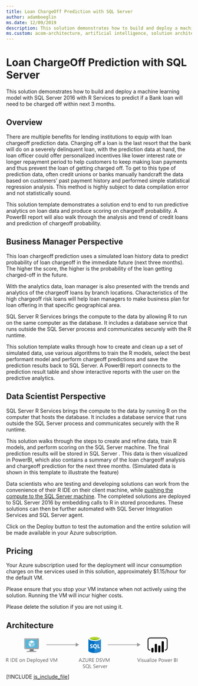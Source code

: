 ```yaml
---
title: Loan ChargeOff Prediction with SQL Server
author: adamboeglin
ms.date: 12/09/2019
description: This solution demonstrates how to build and deploy a machine learning model with SQL Server 2016 with R Services to predict if a Bank loan will need to be charged off within next 3 months
ms.custom: acom-architecture, artificial intelligence, solution architectures, Azure, ai gallery
---
```

# Loan ChargeOff Prediction with SQL Server

This solution demonstrates how to build and deploy a machine learning model with SQL Server 2016 with R Services to predict if a Bank loan will need to be charged off within next 3 months.


## Overview

There are multiple benefits for lending institutions to equip with loan chargeoff prediction data. Charging off a loan is the last resort that the bank will do on a severely delinquent loan, with the prediction data at hand, the loan officer could offer personalized incentives like lower interest rate or longer repayment period to help customers to keep making loan payments and thus prevent the loan of getting charged off. To get to this type of prediction data, often credit unions or banks manually handcraft the data based on customers' past payment history and performed simple statistical regression analysis. This method is highly subject to data compilation error and not statistically sound.

This solution template demonstrates a solution end to end to run predictive analytics on loan data and produce scoring on chargeoff probability. A PowerBI report will also walk through the analysis and trend of credit loans and prediction of chargeoff probability.


## Business Manager Perspective

This loan chargeoff prediction uses a simulated loan history data to predict probability of loan chargeoff in the immediate future (next three months). The higher the score, the higher is the probability of the loan getting charged-off in the future.

With the analytics data, loan manager is also presented with the trends and analytics of the chargeoff loans by branch locations. Characteristics of the high chargeoff risk loans will help loan managers to make business plan for loan offering in that specific geographical area.

SQL Server R Services brings the compute to the data by allowing R to run on the same computer as the database. It includes a database service that runs outside the SQL Server process and communicates securely with the R runtime.

This solution template walks through how to create and clean up a set of simulated data, use various algorithms to train the R models, select the best performant model and perform chargeoff predictions and save the prediction results back to SQL Server. A PowerBI report connects to the prediction result table and show interactive reports with the user on the predictive analytics.


## Data Scientist Perspective

SQL Server R Services brings the compute to the data by running R on the computer that hosts the database. It includes a database service that runs outside the SQL Server process and communicates securely with the R runtime.

This solution walks through the steps to create and refine data, train R models, and perform scoring on the SQL Server machine. The final prediction results will be stored in SQL Server . This data is then visualized in PowerBI, which also contains a summary of the loan chargeoff analysis and chargeoff prediction for the next three months. (Simulated data is shown in this template to illustrate the feature)

Data scientists who are testing and developing solutions can work from the convenience of their R IDE on their client machine, while [pushing the compute to the SQL Server machine](https://docs.microsoft.com/en-us/sql/advanced-analytics/r/getting-started-with-sql-server-r-services). The completed solutions are deployed to SQL Server 2016 by embedding calls to R in stored procedures. These solutions can then be further automated with SQL Server Integration Services and SQL Server agent.

Click on the Deploy button to test the automation and the entire solution will be made available in your Azure subscription.


## Pricing

Your Azure subscription used for the deployment will incur consumption charges on the services used in this solution, approximately $1.15/hour for the default VM.

Please ensure that you stop your VM instance when not actively using the solution. Running the VM will incur higher costs.

Please delete the solution if you are not using it.


## Architecture

<svg class="architecture-diagram" aria-labelledby="loan-chargeoff-prediction-with-sql-server" height="87.358" viewbox="0 0 465.249 87.358" width="465.249" xmlns="http://www.w3.org/2000/svg"><title id="loan-chargeoff-prediction-with-sql-server">Loan ChargeOff Prediction with SQL Server</title><desc>This solution demonstrates how to build and deploy a machine learning model with SQL Server 2016 with R Services to predict if a Bank loan will need to be charged off within next 3 months</desc><g data-name="Layer 2" id="Layer_2"><g data-name="Layer 1" id="Layer_1-2"><g><path d="M74.767,34.643H63.859c1.311,4.627-.45,5.291-8.163,5.291v2.423H81.924V39.934c-7.713,0-8.469-.661-7.157-5.291" fill="#7a7a7a"></path><path d="M86.443,5.333H50.933a2.269,2.269,0,0,0-2.18,2.284V32.38a2.256,2.256,0,0,0,2.18,2.265h35.51a2.479,2.479,0,0,0,2.424-2.265V7.617a2.488,2.488,0,0,0-2.424-2.284" fill="#a0a1a2"></path><g opacity="0.2" style="isolation: isolate"><path d="M86.468,5.336l-.025,0H50.933a2.268,2.268,0,0,0-2.18,2.284V32.38a2.256,2.256,0,0,0,2.18,2.266h.845Z" fill="#fff"></path></g><polygon fill="#59b4d9" points="85.735 8.42 85.735 31.558 51.794 31.558 51.794 8.42 85.735 8.42"></polygon><polygon fill="#59b4d9" points="51.794 31.558 51.84 31.558 51.84 8.421 82.871 8.375 82.873 8.375 51.794 8.421 51.794 31.558"></polygon><rect fill="#a0a1a2" height="2.424" width="26.227" x="55.697" y="39.933"></rect><path d="M69.225,7.014a.569.569,0,1,1-.57-.57.57.57,0,0,1,.57.57" fill="#b8d432"></path><path d="M69.247,19.288a.223.223,0,0,1-.108-.03L62.077,15.18a.217.217,0,0,1-.106-.185.214.214,0,0,1,.106-.185L69.1,10.76a.215.215,0,0,1,.211,0l7.065,4.079a.215.215,0,0,1,0,.369l-7.018,4.05a.216.216,0,0,1-.108.03" fill="#fff"></path><g opacity="0.7" style="isolation: isolate"><path d="M68.233,29.2a.2.2,0,0,1-.108-.029L61.083,25.1a.209.209,0,0,1-.109-.185V16.763a.217.217,0,0,1,.324-.185l7.041,4.063a.224.224,0,0,1,.1.187v8.156a.218.218,0,0,1-.1.185.225.225,0,0,1-.107.029" fill="#fff"></path></g><g opacity="0.4" style="isolation: isolate"><path d="M70.226,29.2a.23.23,0,0,1-.111-.029.217.217,0,0,1-.1-.185v-8.1a.221.221,0,0,1,.1-.185l7.041-4.063a.209.209,0,0,1,.212,0,.211.211,0,0,1,.108.185v8.1a.21.21,0,0,1-.108.185L70.33,29.168a.19.19,0,0,1-.1.029" fill="#fff"></path></g></g><g><path d="M7.027,69.239H5.66L4.02,66.491a6.009,6.009,0,0,0-.437-.653,2.491,2.491,0,0,0-.434-.441,1.5,1.5,0,0,0-.479-.25,1.973,1.973,0,0,0-.578-.079H1.148v4.17H0v-9.8H2.926a4.176,4.176,0,0,1,1.186.161,2.651,2.651,0,0,1,.943.489,2.273,2.273,0,0,1,.625.817,2.708,2.708,0,0,1,.226,1.145,2.757,2.757,0,0,1-.154.94,2.458,2.458,0,0,1-.437.762,2.657,2.657,0,0,1-.684.571,3.486,3.486,0,0,1-.9.366v.027a2.07,2.07,0,0,1,.427.25,2.359,2.359,0,0,1,.345.332,4.4,4.4,0,0,1,.325.434q.16.242.359.564ZM1.148,60.476V64.03H2.707a2.368,2.368,0,0,0,.8-.13,1.845,1.845,0,0,0,.632-.373,1.688,1.688,0,0,0,.417-.595,2,2,0,0,0,.15-.79,1.537,1.537,0,0,0-.509-1.227,2.188,2.188,0,0,0-1.473-.441Z" fill="#5b5b5b"></path><path d="M13.357,69.239H12.209v-9.8h1.148Z" fill="#5b5b5b"></path><path d="M15.935,69.239v-9.8h2.707q5.182,0,5.182,4.778a4.816,4.816,0,0,1-1.439,3.647,5.338,5.338,0,0,1-3.852,1.377Zm1.148-8.764V68.2h1.463a4.153,4.153,0,0,0,3-1.032,3.87,3.87,0,0,0,1.073-2.926q0-3.767-4.006-3.767Z" fill="#5b5b5b"></path><path d="M30.946,69.239h-5.2v-9.8h4.977v1.039H26.9v3.261H30.44v1.032H26.9V68.2h4.047Z" fill="#5b5b5b"></path><path d="M39.443,69.4a3.247,3.247,0,0,1-2.478-.981,3.633,3.633,0,0,1-.926-2.6A3.785,3.785,0,0,1,37,63.066a3.466,3.466,0,0,1,2.6-.991,3.14,3.14,0,0,1,2.444.964,3.823,3.823,0,0,1,.878,2.673,3.761,3.761,0,0,1-.947,2.683A3.317,3.317,0,0,1,39.443,69.4Zm.082-6.385a2.133,2.133,0,0,0-1.709.735,3.017,3.017,0,0,0-.629,2.027,2.854,2.854,0,0,0,.636,1.962,2.161,2.161,0,0,0,1.7.718,2.05,2.05,0,0,0,1.671-.7,3.055,3.055,0,0,0,.584-2,3.108,3.108,0,0,0-.584-2.023A2.04,2.04,0,0,0,39.525,63.019Z" fill="#5b5b5b"></path><path d="M50.531,69.239H49.41V65.247q0-2.229-1.627-2.229a1.765,1.765,0,0,0-1.391.632,2.343,2.343,0,0,0-.55,1.6v3.992H44.721v-7h1.121V63.4h.027a2.526,2.526,0,0,1,2.3-1.326,2.141,2.141,0,0,1,1.757.742,3.3,3.3,0,0,1,.608,2.143Z" fill="#5b5b5b"></path><path d="M56.629,69.239v-9.8h2.707q5.182,0,5.182,4.778a4.816,4.816,0,0,1-1.439,3.647,5.338,5.338,0,0,1-3.852,1.377Zm1.148-8.764V68.2H59.24a4.153,4.153,0,0,0,3-1.032,3.87,3.87,0,0,0,1.073-2.926q0-3.767-4.006-3.767Z" fill="#5b5b5b"></path><path d="M71.921,66.02H66.979a2.617,2.617,0,0,0,.629,1.8,2.168,2.168,0,0,0,1.654.636,3.44,3.44,0,0,0,2.174-.779v1.053A4.062,4.062,0,0,1,69,69.4a2.958,2.958,0,0,1-2.331-.954,3.9,3.9,0,0,1-.848-2.683,3.827,3.827,0,0,1,.926-2.663,2.969,2.969,0,0,1,2.3-1.029,2.632,2.632,0,0,1,2.126.889,3.705,3.705,0,0,1,.752,2.468Zm-1.148-.95a2.281,2.281,0,0,0-.468-1.511,1.6,1.6,0,0,0-1.282-.54,1.81,1.81,0,0,0-1.347.567,2.574,2.574,0,0,0-.684,1.483Z" fill="#5b5b5b"></path><path d="M74.765,68.228h-.027v4.231H73.616V62.239h1.121v1.23h.027a2.651,2.651,0,0,1,2.42-1.395,2.564,2.564,0,0,1,2.112.94,3.893,3.893,0,0,1,.759,2.519,4.339,4.339,0,0,1-.854,2.813A2.845,2.845,0,0,1,76.863,69.4,2.342,2.342,0,0,1,74.765,68.228ZM74.737,65.4v.978a2.082,2.082,0,0,0,.564,1.473,2.012,2.012,0,0,0,3.028-.174,3.575,3.575,0,0,0,.578-2.167,2.823,2.823,0,0,0-.54-1.832,1.788,1.788,0,0,0-1.463-.663,1.986,1.986,0,0,0-1.572.68A2.5,2.5,0,0,0,74.737,65.4Z" fill="#5b5b5b"></path><path d="M82.968,69.239H81.847V58.876h1.121Z" fill="#5b5b5b"></path><path d="M88.163,69.4a3.247,3.247,0,0,1-2.478-.981,3.633,3.633,0,0,1-.926-2.6,3.785,3.785,0,0,1,.964-2.755,3.466,3.466,0,0,1,2.6-.991,3.14,3.14,0,0,1,2.444.964,3.823,3.823,0,0,1,.878,2.673A3.761,3.761,0,0,1,90.7,68.4,3.317,3.317,0,0,1,88.163,69.4Zm.082-6.385a2.133,2.133,0,0,0-1.709.735,3.017,3.017,0,0,0-.629,2.027,2.854,2.854,0,0,0,.636,1.962,2.161,2.161,0,0,0,1.7.718,2.05,2.05,0,0,0,1.671-.7,3.055,3.055,0,0,0,.584-2,3.108,3.108,0,0,0-.584-2.023A2.04,2.04,0,0,0,88.245,63.019Z" fill="#5b5b5b"></path><path d="M99.012,62.239l-3.22,8.121q-.861,2.174-2.42,2.174a2.57,2.57,0,0,1-.731-.089v-1a2.077,2.077,0,0,0,.663.123,1.375,1.375,0,0,0,1.271-1.012l.561-1.326L92.4,62.239h1.244l1.894,5.387q.034.1.144.533h.041q.034-.164.137-.52l1.989-5.4Z" fill="#5b5b5b"></path><path d="M105.772,66.02H100.83a2.617,2.617,0,0,0,.629,1.8,2.168,2.168,0,0,0,1.654.636,3.44,3.44,0,0,0,2.174-.779v1.053a4.062,4.062,0,0,1-2.44.67,2.958,2.958,0,0,1-2.331-.954,3.9,3.9,0,0,1-.848-2.683,3.827,3.827,0,0,1,.926-2.663,2.969,2.969,0,0,1,2.3-1.029,2.632,2.632,0,0,1,2.126.889,3.705,3.705,0,0,1,.752,2.468Zm-1.148-.95a2.281,2.281,0,0,0-.468-1.511,1.6,1.6,0,0,0-1.282-.54,1.81,1.81,0,0,0-1.347.567,2.574,2.574,0,0,0-.684,1.483Z" fill="#5b5b5b"></path><path d="M113.442,69.239h-1.121V68.05h-.027a2.588,2.588,0,0,1-2.406,1.354,2.615,2.615,0,0,1-2.109-.94,3.856,3.856,0,0,1-.79-2.56,4.194,4.194,0,0,1,.875-2.782,2.886,2.886,0,0,1,2.331-1.046,2.244,2.244,0,0,1,2.1,1.135h.027V58.876h1.121Zm-1.121-3.165V65.042a2,2,0,0,0-.561-1.436,1.88,1.88,0,0,0-1.422-.588,1.935,1.935,0,0,0-1.613.752,3.294,3.294,0,0,0-.588,2.078,2.964,2.964,0,0,0,.564,1.911,1.843,1.843,0,0,0,1.514.7,1.915,1.915,0,0,0,1.521-.677A2.522,2.522,0,0,0,112.321,66.074Z" fill="#5b5b5b"></path><path d="M126.984,59.437l-3.63,9.8H122.09l-3.555-9.8h1.278l2.714,7.772a4.631,4.631,0,0,1,.2.868h.027a4.248,4.248,0,0,1,.226-.882l2.769-7.759Z" fill="#5b5b5b"></path><path d="M138.387,69.239h-1.142V62.663q0-.779.1-1.907h-.027a6.121,6.121,0,0,1-.294.95l-3.35,7.533h-.561l-3.343-7.479a5.844,5.844,0,0,1-.294-1h-.027q.055.588.055,1.921v6.563h-1.107v-9.8h1.518l3.008,6.836a8.744,8.744,0,0,1,.451,1.176h.041q.294-.806.472-1.2l3.069-6.809h1.436Z" fill="#5b5b5b"></path></g><g><path d="M364.425,59.437l-3.63,9.8h-1.265l-3.555-9.8h1.278l2.714,7.772a4.631,4.631,0,0,1,.2.868h.027a4.248,4.248,0,0,1,.226-.882l2.769-7.759Z" fill="#5b5b5b"></path><path d="M366.257,60.462a.71.71,0,0,1-.513-.205.692.692,0,0,1-.212-.52.718.718,0,0,1,.725-.731.723.723,0,0,1,.523.208.73.73,0,0,1,0,1.036A.718.718,0,0,1,366.257,60.462Zm.547,8.777h-1.121v-7H366.8Z" fill="#5b5b5b"></path><path d="M368.65,68.986v-1.2a3.317,3.317,0,0,0,2.017.677q1.477,0,1.477-.984a.854.854,0,0,0-.126-.475,1.26,1.26,0,0,0-.342-.345,2.633,2.633,0,0,0-.506-.27q-.291-.119-.625-.25a8,8,0,0,1-.817-.373,2.469,2.469,0,0,1-.588-.424,1.573,1.573,0,0,1-.355-.537,1.9,1.9,0,0,1-.12-.7,1.673,1.673,0,0,1,.226-.872,2,2,0,0,1,.6-.636,2.8,2.8,0,0,1,.858-.386,3.812,3.812,0,0,1,.995-.13,4.019,4.019,0,0,1,1.627.314v1.135a3.17,3.17,0,0,0-1.777-.506,2.076,2.076,0,0,0-.567.072,1.39,1.39,0,0,0-.434.2.929.929,0,0,0-.28.311.818.818,0,0,0-.1.4.959.959,0,0,0,.1.458,1,1,0,0,0,.291.328,2.222,2.222,0,0,0,.465.26q.273.116.622.253a8.667,8.667,0,0,1,.834.366,2.87,2.87,0,0,1,.629.424,1.658,1.658,0,0,1,.4.543,1.755,1.755,0,0,1,.14.731,1.726,1.726,0,0,1-.229.9,1.962,1.962,0,0,1-.612.636,2.809,2.809,0,0,1-.882.376,4.355,4.355,0,0,1-1.046.123A3.973,3.973,0,0,1,368.65,68.986Z" fill="#5b5b5b"></path><path d="M380.674,69.239h-1.121V68.132h-.027a2.3,2.3,0,0,1-2.16,1.271q-2.5,0-2.5-2.98V62.239h1.114v4.006q0,2.215,1.7,2.215a1.715,1.715,0,0,0,1.35-.6,2.315,2.315,0,0,0,.53-1.583V62.239h1.121Z" fill="#5b5b5b"></path><path d="M387.948,69.239h-1.121V68.145H386.8a2.348,2.348,0,0,1-2.153,1.258,2.3,2.3,0,0,1-1.637-.554,1.918,1.918,0,0,1-.591-1.47q0-1.962,2.311-2.283l2.1-.294q0-1.784-1.442-1.784a3.446,3.446,0,0,0-2.283.861V62.731a4.337,4.337,0,0,1,2.379-.656q2.468,0,2.468,2.611ZM386.827,65.7l-1.688.232a2.738,2.738,0,0,0-1.176.386,1.114,1.114,0,0,0-.4.981,1.068,1.068,0,0,0,.366.837,1.413,1.413,0,0,0,.974.325,1.8,1.8,0,0,0,1.377-.584,2.088,2.088,0,0,0,.543-1.48Z" fill="#5b5b5b"></path><path d="M391.181,69.239H390.06V58.876h1.121Z" fill="#5b5b5b"></path><path d="M394.025,60.462a.71.71,0,0,1-.513-.205.692.692,0,0,1-.212-.52.718.718,0,0,1,.725-.731.723.723,0,0,1,.523.208.73.73,0,0,1,0,1.036A.718.718,0,0,1,394.025,60.462Zm.547,8.777h-1.121v-7h1.121Z" fill="#5b5b5b"></path><path d="M401.722,62.561l-4.143,5.722h4.1v.957h-5.749v-.349l4.143-5.694h-3.753v-.957h5.4Z" fill="#5b5b5b"></path><path d="M408.8,66.02h-4.942a2.617,2.617,0,0,0,.629,1.8,2.168,2.168,0,0,0,1.654.636,3.44,3.44,0,0,0,2.174-.779v1.053a4.062,4.062,0,0,1-2.44.67,2.958,2.958,0,0,1-2.331-.954,3.9,3.9,0,0,1-.848-2.683,3.827,3.827,0,0,1,.926-2.663,2.969,2.969,0,0,1,2.3-1.029,2.632,2.632,0,0,1,2.126.889,3.705,3.705,0,0,1,.752,2.468Zm-1.148-.95a2.281,2.281,0,0,0-.468-1.511,1.6,1.6,0,0,0-1.282-.54,1.81,1.81,0,0,0-1.347.567,2.574,2.574,0,0,0-.684,1.483Z" fill="#5b5b5b"></path><path d="M415.626,65.534v3.705h-1.148v-9.8h2.693a3.556,3.556,0,0,1,2.437.766,2.734,2.734,0,0,1,.865,2.16,2.971,2.971,0,0,1-.96,2.283,3.671,3.671,0,0,1-2.594.889Zm0-5.059V64.5h1.2a2.69,2.69,0,0,0,1.815-.543,1.924,1.924,0,0,0,.625-1.535q0-1.942-2.3-1.941Z" fill="#5b5b5b"></path><path d="M424.575,69.4a3.247,3.247,0,0,1-2.478-.981,3.633,3.633,0,0,1-.926-2.6,3.785,3.785,0,0,1,.964-2.755,3.466,3.466,0,0,1,2.6-.991,3.14,3.14,0,0,1,2.444.964,3.823,3.823,0,0,1,.878,2.673,3.761,3.761,0,0,1-.947,2.683A3.317,3.317,0,0,1,424.575,69.4Zm.082-6.385a2.133,2.133,0,0,0-1.709.735,3.017,3.017,0,0,0-.629,2.027,2.854,2.854,0,0,0,.636,1.962,2.161,2.161,0,0,0,1.7.718,2.05,2.05,0,0,0,1.671-.7,3.055,3.055,0,0,0,.584-2,3.108,3.108,0,0,0-.584-2.023A2.04,2.04,0,0,0,424.657,63.019Z" fill="#5b5b5b"></path><path d="M438.67,62.239l-2.1,7H435.41l-1.442-5.011a3.252,3.252,0,0,1-.109-.649h-.027a3.066,3.066,0,0,1-.144.636l-1.565,5.024H431l-2.119-7h1.176l1.449,5.264a3.191,3.191,0,0,1,.1.629h.055a2.942,2.942,0,0,1,.123-.643l1.613-5.25h1.025l1.449,5.277a3.8,3.8,0,0,1,.1.629h.055a2.906,2.906,0,0,1,.116-.629l1.422-5.277Z" fill="#5b5b5b"></path><path d="M445.527,66.02h-4.942a2.617,2.617,0,0,0,.629,1.8,2.168,2.168,0,0,0,1.654.636,3.44,3.44,0,0,0,2.174-.779v1.053a4.062,4.062,0,0,1-2.44.67,2.958,2.958,0,0,1-2.331-.954,3.9,3.9,0,0,1-.848-2.683,3.827,3.827,0,0,1,.926-2.663,2.969,2.969,0,0,1,2.3-1.029,2.632,2.632,0,0,1,2.126.889,3.705,3.705,0,0,1,.752,2.468Zm-1.148-.95a2.281,2.281,0,0,0-.468-1.511,1.6,1.6,0,0,0-1.282-.54,1.81,1.81,0,0,0-1.347.567,2.574,2.574,0,0,0-.684,1.483Z" fill="#5b5b5b"></path><path d="M450.873,63.374a1.371,1.371,0,0,0-.848-.226,1.431,1.431,0,0,0-1.2.677,3.129,3.129,0,0,0-.482,1.846v3.568h-1.121v-7h1.121v1.442h.027a2.444,2.444,0,0,1,.731-1.152,1.667,1.667,0,0,1,1.1-.414,1.828,1.828,0,0,1,.67.1Z" fill="#5b5b5b"></path><path d="M456.075,69.239v-9.8h2.789a3.049,3.049,0,0,1,2.017.622,2.011,2.011,0,0,1,.745,1.62,2.384,2.384,0,0,1-.451,1.449A2.434,2.434,0,0,1,459.93,64v.027a2.5,2.5,0,0,1,1.586.749,2.3,2.3,0,0,1,.595,1.644,2.563,2.563,0,0,1-.9,2.037,3.358,3.358,0,0,1-2.276.779Zm1.148-8.764v3.165H458.4a2.232,2.232,0,0,0,1.483-.455,1.584,1.584,0,0,0,.54-1.282q0-1.429-1.88-1.429Zm0,4.2V68.2h1.559a2.337,2.337,0,0,0,1.569-.479,1.639,1.639,0,0,0,.557-1.312q0-1.737-2.365-1.736Z" fill="#5b5b5b"></path><path d="M465.249,69.239H464.1v-9.8h1.148Z" fill="#5b5b5b"></path></g><g><path d="M205.729,69.239h-1.271l-1.039-2.748h-4.156l-.978,2.748h-1.278l3.76-9.8h1.189Zm-2.687-3.78L201.5,61.282a3.974,3.974,0,0,1-.15-.656h-.027a3.69,3.69,0,0,1-.157.656l-1.524,4.177Z" fill="#5b5b5b"></path><path d="M213.973,59.71,208.23,68.2h5.605v1.039h-7.321v-.321l5.694-8.442h-5.236V59.437h7Z" fill="#5b5b5b"></path><path d="M222.729,65.274q0,4.129-3.726,4.129-3.568,0-3.568-3.972v-6h1.148v5.92q0,3.015,2.543,3.015,2.454,0,2.454-2.912V59.437h1.148Z" fill="#5b5b5b"></path><path d="M232.2,69.239h-1.367L229.2,66.491a6.009,6.009,0,0,0-.437-.653,2.491,2.491,0,0,0-.434-.441,1.5,1.5,0,0,0-.479-.25,1.973,1.973,0,0,0-.578-.079h-.943v4.17h-1.148v-9.8H228.1a4.176,4.176,0,0,1,1.186.161,2.651,2.651,0,0,1,.943.489,2.273,2.273,0,0,1,.625.817,2.708,2.708,0,0,1,.226,1.145,2.757,2.757,0,0,1-.154.94,2.458,2.458,0,0,1-.437.762,2.657,2.657,0,0,1-.684.571,3.486,3.486,0,0,1-.9.366v.027a2.07,2.07,0,0,1,.427.25,2.359,2.359,0,0,1,.345.332,4.4,4.4,0,0,1,.325.434q.16.242.359.564Zm-5.879-8.764V64.03h1.559a2.368,2.368,0,0,0,.8-.13,1.845,1.845,0,0,0,.632-.373,1.688,1.688,0,0,0,.417-.595,2,2,0,0,0,.15-.79,1.537,1.537,0,0,0-.509-1.227,2.188,2.188,0,0,0-1.473-.441Z" fill="#5b5b5b"></path><path d="M238.746,69.239h-5.2v-9.8h4.977v1.039H234.7v3.261h3.541v1.032H234.7V68.2h4.047Z" fill="#5b5b5b"></path><path d="M244.468,69.239v-9.8h2.707q5.182,0,5.182,4.778a4.816,4.816,0,0,1-1.439,3.647,5.338,5.338,0,0,1-3.852,1.377Zm1.148-8.764V68.2h1.463a4.153,4.153,0,0,0,3-1.032,3.87,3.87,0,0,0,1.073-2.926q0-3.767-4.006-3.767Z" fill="#5b5b5b"></path><path d="M253.826,68.843V67.489a2.622,2.622,0,0,0,.557.369,4.507,4.507,0,0,0,.684.277,5.436,5.436,0,0,0,.721.174,4.02,4.02,0,0,0,.67.062,2.623,2.623,0,0,0,1.583-.393,1.474,1.474,0,0,0,.349-1.822,1.964,1.964,0,0,0-.482-.537,4.782,4.782,0,0,0-.728-.465q-.42-.222-.906-.468-.513-.26-.957-.526a4.135,4.135,0,0,1-.772-.588,2.455,2.455,0,0,1-.516-.728,2.482,2.482,0,0,1,.106-2.119,2.519,2.519,0,0,1,.772-.817A3.5,3.5,0,0,1,256,59.43a4.984,4.984,0,0,1,1.248-.157,4.781,4.781,0,0,1,2.112.349v1.292a3.831,3.831,0,0,0-2.229-.6,3.675,3.675,0,0,0-.752.079,2.114,2.114,0,0,0-.67.256,1.483,1.483,0,0,0-.479.458,1.216,1.216,0,0,0-.185.684,1.406,1.406,0,0,0,.14.649,1.59,1.59,0,0,0,.414.5,4.094,4.094,0,0,0,.667.438q.393.212.906.465t1,.547a4.565,4.565,0,0,1,.827.636,2.829,2.829,0,0,1,.564.772,2.173,2.173,0,0,1,.208.971,2.464,2.464,0,0,1-.284,1.227,2.328,2.328,0,0,1-.766.817,3.345,3.345,0,0,1-1.111.455,6.1,6.1,0,0,1-1.326.14,5.445,5.445,0,0,1-.574-.038q-.342-.037-.7-.109a5.654,5.654,0,0,1-.673-.178A2.1,2.1,0,0,1,253.826,68.843Z" fill="#5b5b5b"></path><path d="M269.009,59.437l-3.63,9.8h-1.265l-3.555-9.8h1.278l2.714,7.772a4.631,4.631,0,0,1,.2.868h.027A4.248,4.248,0,0,1,265,67.2l2.769-7.759Z" fill="#5b5b5b"></path><path d="M280.411,69.239H279.27V62.663q0-.779.1-1.907h-.027a6.121,6.121,0,0,1-.294.95l-3.35,7.533h-.561l-3.343-7.479a5.844,5.844,0,0,1-.294-1h-.027q.055.588.055,1.921v6.563h-1.107v-9.8h1.518l3.008,6.836a8.744,8.744,0,0,1,.451,1.176h.041q.294-.806.472-1.2l3.069-6.809h1.436Z" fill="#5b5b5b"></path><path d="M208.316,85.643V84.289a2.622,2.622,0,0,0,.557.369,4.507,4.507,0,0,0,.684.277,5.436,5.436,0,0,0,.721.174,4.02,4.02,0,0,0,.67.062,2.623,2.623,0,0,0,1.583-.393,1.474,1.474,0,0,0,.349-1.822,1.964,1.964,0,0,0-.482-.537,4.782,4.782,0,0,0-.728-.465q-.42-.222-.906-.468-.513-.26-.957-.526a4.135,4.135,0,0,1-.772-.588,2.455,2.455,0,0,1-.516-.728,2.482,2.482,0,0,1,.106-2.119,2.519,2.519,0,0,1,.772-.817,3.5,3.5,0,0,1,1.09-.479,4.984,4.984,0,0,1,1.248-.157,4.781,4.781,0,0,1,2.112.349v1.292a3.831,3.831,0,0,0-2.229-.6,3.675,3.675,0,0,0-.752.079,2.114,2.114,0,0,0-.67.256,1.483,1.483,0,0,0-.479.458,1.216,1.216,0,0,0-.185.684,1.406,1.406,0,0,0,.14.649,1.59,1.59,0,0,0,.414.5,4.094,4.094,0,0,0,.667.438q.393.212.906.465t1,.547a4.565,4.565,0,0,1,.827.636,2.829,2.829,0,0,1,.564.772,2.173,2.173,0,0,1,.208.971,2.464,2.464,0,0,1-.284,1.227,2.328,2.328,0,0,1-.766.817,3.345,3.345,0,0,1-1.111.455,6.1,6.1,0,0,1-1.326.14,5.445,5.445,0,0,1-.574-.038q-.342-.037-.7-.109a5.654,5.654,0,0,1-.673-.178A2.1,2.1,0,0,1,208.316,85.643Z" fill="#5b5b5b"></path><path d="M220.163,86.2a4.327,4.327,0,0,1-3.343-1.374,5.1,5.1,0,0,1-1.251-3.575,5.383,5.383,0,0,1,1.278-3.773,4.477,4.477,0,0,1,3.479-1.408,4.208,4.208,0,0,1,3.268,1.367,5.107,5.107,0,0,1,1.244,3.575,5.417,5.417,0,0,1-1.271,3.794,3.8,3.8,0,0,1-.643.574l2.755,1.976h-2.085l-1.846-1.381A5.314,5.314,0,0,1,220.163,86.2Zm.082-9.092a3.161,3.161,0,0,0-2.509,1.114,4.314,4.314,0,0,0-.964,2.926,4.383,4.383,0,0,0,.937,2.919,3.079,3.079,0,0,0,2.454,1.1,3.219,3.219,0,0,0,2.543-1.053,4.3,4.3,0,0,0,.93-2.946,4.479,4.479,0,0,0-.9-3A3.094,3.094,0,0,0,220.245,77.111Z" fill="#5b5b5b"></path><path d="M231.852,86.039h-5.086v-9.8h1.148V85h3.938Z" fill="#5b5b5b"></path><path d="M236.733,85.643V84.289a2.622,2.622,0,0,0,.557.369,4.507,4.507,0,0,0,.684.277,5.436,5.436,0,0,0,.721.174,4.02,4.02,0,0,0,.67.062,2.623,2.623,0,0,0,1.583-.393,1.474,1.474,0,0,0,.349-1.822,1.964,1.964,0,0,0-.482-.537,4.782,4.782,0,0,0-.728-.465q-.42-.222-.906-.468-.513-.26-.957-.526a4.135,4.135,0,0,1-.772-.588,2.455,2.455,0,0,1-.516-.728,2.482,2.482,0,0,1,.106-2.119,2.519,2.519,0,0,1,.772-.817,3.5,3.5,0,0,1,1.09-.479,4.984,4.984,0,0,1,1.248-.157,4.781,4.781,0,0,1,2.112.349v1.292a3.831,3.831,0,0,0-2.229-.6,3.675,3.675,0,0,0-.752.079,2.114,2.114,0,0,0-.67.256,1.483,1.483,0,0,0-.479.458,1.216,1.216,0,0,0-.185.684,1.406,1.406,0,0,0,.14.649,1.59,1.59,0,0,0,.414.5,4.094,4.094,0,0,0,.667.438q.393.212.906.465t1,.547a4.565,4.565,0,0,1,.827.636,2.829,2.829,0,0,1,.564.772,2.173,2.173,0,0,1,.208.971,2.464,2.464,0,0,1-.284,1.227,2.328,2.328,0,0,1-.766.817,3.345,3.345,0,0,1-1.111.455,6.1,6.1,0,0,1-1.326.14,5.445,5.445,0,0,1-.574-.038q-.342-.037-.7-.109a5.654,5.654,0,0,1-.673-.178A2.1,2.1,0,0,1,236.733,85.643Z" fill="#5b5b5b"></path><path d="M250.1,82.819h-4.942a2.617,2.617,0,0,0,.629,1.8,2.168,2.168,0,0,0,1.654.636,3.44,3.44,0,0,0,2.174-.779v1.053a4.062,4.062,0,0,1-2.44.67,2.958,2.958,0,0,1-2.331-.954A3.9,3.9,0,0,1,244,82.566a3.827,3.827,0,0,1,.926-2.663,2.969,2.969,0,0,1,2.3-1.029,2.632,2.632,0,0,1,2.126.889,3.705,3.705,0,0,1,.752,2.468Zm-1.148-.95a2.281,2.281,0,0,0-.468-1.511,1.6,1.6,0,0,0-1.282-.54,1.81,1.81,0,0,0-1.347.567,2.574,2.574,0,0,0-.684,1.483Z" fill="#5b5b5b"></path><path d="M255.45,80.174a1.371,1.371,0,0,0-.848-.226,1.431,1.431,0,0,0-1.2.677,3.129,3.129,0,0,0-.482,1.846v3.568H251.8v-7h1.121v1.442h.027a2.444,2.444,0,0,1,.731-1.152,1.667,1.667,0,0,1,1.1-.414,1.828,1.828,0,0,1,.67.1Z" fill="#5b5b5b"></path><path d="M262.73,79.039l-2.789,7h-1.1l-2.652-7h1.23l1.777,5.086a4.575,4.575,0,0,1,.246.978h.027a4.607,4.607,0,0,1,.219-.95l1.859-5.113Z" fill="#5b5b5b"></path><path d="M269.477,82.819h-4.942a2.617,2.617,0,0,0,.629,1.8,2.168,2.168,0,0,0,1.654.636,3.44,3.44,0,0,0,2.174-.779v1.053a4.062,4.062,0,0,1-2.44.67,2.958,2.958,0,0,1-2.331-.954,3.9,3.9,0,0,1-.848-2.683A3.827,3.827,0,0,1,264.3,79.9a2.969,2.969,0,0,1,2.3-1.029,2.632,2.632,0,0,1,2.126.889,3.705,3.705,0,0,1,.752,2.468Zm-1.148-.95a2.281,2.281,0,0,0-.468-1.511,1.6,1.6,0,0,0-1.282-.54,1.81,1.81,0,0,0-1.347.567,2.574,2.574,0,0,0-.684,1.483Z" fill="#5b5b5b"></path><path d="M274.823,80.174a1.371,1.371,0,0,0-.848-.226,1.431,1.431,0,0,0-1.2.677,3.129,3.129,0,0,0-.482,1.846v3.568h-1.121v-7h1.121v1.442h.027a2.444,2.444,0,0,1,.731-1.152,1.667,1.667,0,0,1,1.1-.414,1.828,1.828,0,0,1,.67.1Z" fill="#5b5b5b"></path></g><g><rect fill="#969696" height="1.5" width="81.265" x="109.097" y="22.064"></rect><polygon fill="#969696" points="188.831 17.579 197.898 22.814 188.831 28.05 188.831 17.579"></polygon></g><g><rect fill="#969696" height="1.5" width="81.265" x="275.764" y="22.064"></rect><polygon fill="#969696" points="355.497 17.579 364.565 22.814 355.497 28.05 355.497 17.579"></polygon></g><path d="M223.236,6.172V39.008c0,3.409,7.631,6.173,17.043,6.173V6.172Z" fill="#0072c6"></path><path d="M240.045,45.18h.234c9.412,0,17.043-2.762,17.043-6.172V6.172H240.045Z" fill="#0072c6"></path><g opacity="0.15" style="isolation: isolate"><path d="M240.045,45.18h.234c9.412,0,17.043-2.762,17.043-6.172V6.172H240.045Z" fill="#fff"></path></g><path d="M257.322,6.172c0,3.409-7.631,6.172-17.043,6.172s-17.043-2.763-17.043-6.172S230.867,0,240.279,0s17.043,2.763,17.043,6.172" fill="#fff"></path><path d="M253.837,5.817c0,2.251-6.07,4.073-13.559,4.073s-13.56-1.822-13.56-4.073,6.071-4.073,13.56-4.073,13.559,1.823,13.559,4.073" fill="#7fba00"></path><path d="M251,8.306c1.775-.688,2.842-1.55,2.842-2.487,0-2.251-6.07-4.074-13.56-4.074S226.72,3.568,226.72,5.819c0,.937,1.067,1.8,2.842,2.487a37.07,37.07,0,0,1,21.435,0" fill="#b8d432"></path><path d="M234.866,28.965a2.8,2.8,0,0,1-1.11,2.371,4.978,4.978,0,0,1-3.067.84,5.834,5.834,0,0,1-2.783-.6v-2.4a4.294,4.294,0,0,0,2.842,1.1,1.934,1.934,0,0,0,1.159-.3.939.939,0,0,0,.409-.8,1.113,1.113,0,0,0-.394-.847,7.234,7.234,0,0,0-1.6-.93q-2.461-1.154-2.461-3.15a2.844,2.844,0,0,1,1.073-2.321,4.377,4.377,0,0,1,2.85-.874,7.12,7.12,0,0,1,2.611.413v2.242a4.255,4.255,0,0,0-2.475-.75,1.832,1.832,0,0,0-1.1.3.933.933,0,0,0-.4.791,1.13,1.13,0,0,0,.326.837,5.278,5.278,0,0,0,1.338.807,6.632,6.632,0,0,1,2.15,1.448A2.7,2.7,0,0,1,234.866,28.965Z" fill="#fff"></path><path d="M246.438,26.535a6.136,6.136,0,0,1-.863,3.293,4.6,4.6,0,0,1-2.43,1.958l3.12,2.888h-3.15l-2.228-2.5a5.223,5.223,0,0,1-2.584-.757,4.747,4.747,0,0,1-1.778-1.931,5.927,5.927,0,0,1-.627-2.734,6.391,6.391,0,0,1,.678-2.982,4.822,4.822,0,0,1,1.909-2.014,5.577,5.577,0,0,1,2.821-.7,5.189,5.189,0,0,1,2.659.683,4.657,4.657,0,0,1,1.822,1.942A6.14,6.14,0,0,1,246.438,26.535Zm-2.55.135a4.208,4.208,0,0,0-.713-2.584,2.307,2.307,0,0,0-1.95-.949,2.449,2.449,0,0,0-2.018.952,3.96,3.96,0,0,0-.757,2.535,3.951,3.951,0,0,0,.742,2.516,2.387,2.387,0,0,0,1.972.941,2.419,2.419,0,0,0,1.988-.911A3.866,3.866,0,0,0,243.889,26.671Z" fill="#fff"></path><polygon fill="#fff" points="254.621 31.988 248.216 31.988 248.216 21.233 250.638 21.233 250.638 30.023 254.621 30.023 254.621 31.988"></polygon><path d="M431.776,38.351h-1.09v-2.18h1.09a4.2,4.2,0,0,0,4.195-4.195V9.708a4.2,4.2,0,0,0-4.195-4.2h-41.3a4.2,4.2,0,0,0-4.195,4.2V31.978a4.2,4.2,0,0,0,4.195,4.195h1.09v2.18h-1.09a6.382,6.382,0,0,1-6.374-6.375V9.708a6.382,6.382,0,0,1,6.375-6.375h41.3a6.382,6.382,0,0,1,6.375,6.375V31.978a6.382,6.382,0,0,1-6.375,6.375"></path><path d="M397.171,31.052h0a2.958,2.958,0,0,1,2.958,2.958v6.821a2.958,2.958,0,0,1-2.958,2.958h0a2.958,2.958,0,0,1-2.959-2.957h0V34.011a2.958,2.958,0,0,1,2.958-2.958Z"></path><path d="M406.475,43.791a2.959,2.959,0,0,1-2.959-2.958V23.323a2.959,2.959,0,1,1,5.917,0V40.832a2.959,2.959,0,0,1-2.958,2.959"></path><path d="M425.082,43.7a2.959,2.959,0,0,1-2.959-2.958v-24.8a2.959,2.959,0,1,1,5.917,0h0v24.8a2.959,2.959,0,0,1-2.958,2.959"></path><path d="M415.779,43.791a2.959,2.959,0,0,1-2.959-2.958V27.825a2.959,2.959,0,1,1,5.917,0V40.832a2.959,2.959,0,0,1-2.958,2.959"></path></g></g></svg>

[!INCLUDE [js_include_file](../_js/index.md)]
